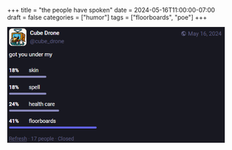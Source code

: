 +++
title = "the people have spoken"
date = 2024-05-16T11:00:00-07:00
draft = false
categories = ["humor"]
tags = ["floorboards", "poe"]
+++

![](./floorboards.png)